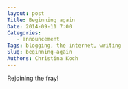 ```yaml
---
layout: post
Title: Beginning again
Date: 2014-09-11 7:00
Categories: 
   - announcement
Tags: blogging, the internet, writing 
Slug: beginning-again
Authors: Christina Koch
---
```


Rejoining the fray!  